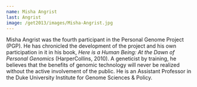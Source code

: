 ```yaml
---
name: Misha Angrist
last: Angrist
image: /get2013/images/Misha-Angrist.jpg
---
```


Misha Angrist was the fourth participant in the Personal Genome Project (PGP). He has chronicled the development of the project and his own participation in it in his book, _Here is a Human Being: At the Dawn of Personal Genomics_ (HarperCollins, 2010). A geneticist by training, he believes that the benefits of genomic technology will never be realized without the active involvement of the public. He is an Assistant Professor in the Duke University Institute for Genome Sciences & Policy.
